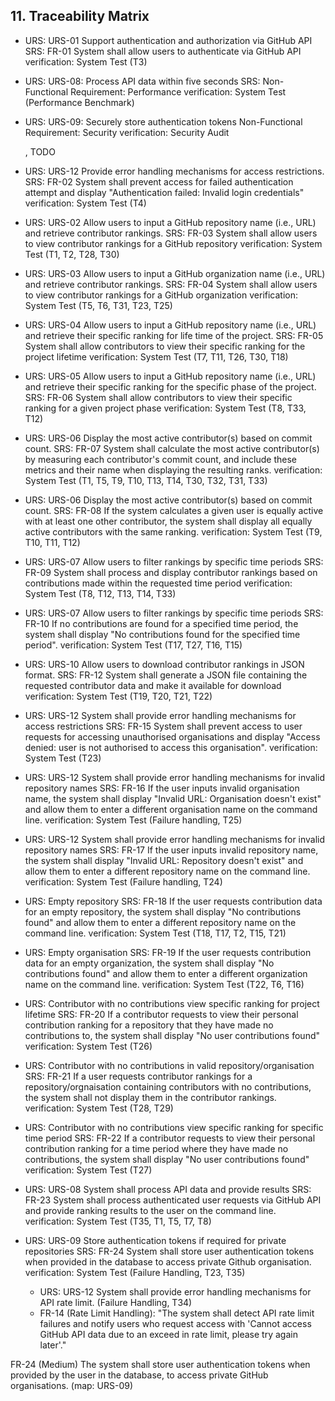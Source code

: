 ## 11. Traceability Matrix

- URS: URS-01 Support authentication and authorization via GitHub API
  SRS: FR-01 System shall allow users to authenticate via GitHub API
  verification: System Test (T3)
- URS: URS-08: Process API data within five seconds
  SRS: Non-Functional Requirement: Performance
  verification: System Test (Performance Benchmark)
- URS: URS-09: Securely store authentication tokens
  Non-Functional Requirement: Security
  verification: Security Audit
  
  , 
  TODO

- URS: URS-12 Provide error handling mechanisms for access restrictions.
  SRS: FR-02 System shall prevent access for failed authentication attempt and display "Authentication failed: Invalid login credentials"
  verification: System Test (T4)

- URS: URS-02 Allow users to input a GitHub repository name (i.e., URL) and retrieve contributor rankings.
  SRS: FR-03 System shall allow users to view contributor rankings for a GitHub repository
  verification: System Test (T1, T2, T28, T30)

- URS: URS-03 Allow users to input a GitHub organization name (i.e., URL) and retrieve contributor rankings.
  SRS: FR-04 System shall allow users to view contributor rankings for a GitHub organization
  verification: System Test (T5, T6, T31, T23, T25)

- URS: URS-04 Allow users to input a GitHub repository name (i.e., URL) and retrieve their specific ranking for life time of the project.
  SRS: FR-05 System shall allow contributors to view their specific ranking for the project lifetime
  verification: System Test (T7, T11, T26, T30, T18)

- URS: URS-05 Allow users to input a GitHub repository name (i.e., URL) and retrieve their specific ranking for the specific phase of the project.
  SRS: FR-06 System shall allow contributors to view their specific ranking for a given project phase
  verification: System Test (T8, T33, T12)

- URS: URS-06 Display the most active contributor(s) based on commit count.
  SRS: FR-07 System shall calculate the most active contributor(s) by measuring each contributor's commit count, and include these metrics and their name when displaying the resulting ranks.
  verification: System Test (T1, T5, T9, T10, T13, T14, T30, T32, T31, T33)

- URS: URS-06 Display the most active contributor(s) based on commit count.
  SRS: FR-08 If the system calculates a given user is equally active with at least one other contributor, the system shall display all equally active contributors with the same ranking. 
  verification: System Test (T9, T10, T11, T12)

- URS: URS-07 Allow users to filter rankings by specific time periods
  SRS: FR-09 System shall process and display contributor rankings based on contributions made within the requested time period
  verification: System Test (T8, T12, T13, T14, T33)

- URS: URS-07 Allow users to filter rankings by specific time periods
  SRS: FR-10 If no contributions are found for a specified time period, the system shall display "No contributions found for the specified time period". 
  verification: System Test (T17, T27, T16, T15)

- URS: URS-10 Allow users to download contributor rankings in JSON format.
  SRS: FR-12 System shall generate a JSON file containing the requested contributor data and make it available for download
  verification: System Test (T19, T20, T21, T22)

- URS: URS-12 System shall provide error handling mechanisms for access restrictions
  SRS: FR-15 System shall prevent access to user requests for accessing unauthorised organisations and display "Access denied: user is not authorised to access this organisation".
  verification: System Test (T23)

- URS: URS-12 System shall provide error handling mechanisms for invalid repository names
  SRS: FR-16 If the user inputs invalid organisation name, the system shall display "Invalid URL: Organisation doesn't exist" and allow them to enter a different organisation name on the command line.
  verification: System Test (Failure handling, T25)

- URS: URS-12 System shall provide error handling mechanisms for invalid repository names
  SRS: FR-17 If the user inputs invalid repository name, the system shall display "Invalid URL: Repository doesn't exist" and allow them to enter a different repository name on the command line.
  verification: System Test (Failure handling, T24)

- URS: Empty repository
  SRS: FR-18 If the user requests contribution data for an empty repository, the system shall display "No contributions found" and allow them to enter a different repository name on the command line.
  verification: System Test (T18, T17, T2, T15, T21)

- URS: Empty organisation
  SRS: FR-19 If the user requests contribution data for an empty organization, the system shall display "No contributions found" and allow them to enter a different organization name on the command line.
  verification: System Test (T22, T6, T16)

- URS: Contributor with no contributions view specific ranking for project lifetime
  SRS: FR-20 If a contributor requests to view their personal contribution ranking for a repository that they have made no contributions to, the system shall display "No user contributions found"
  verification: System Test (T26)

- URS: Contributor with no contributions in valid repository/organisation
  SRS: FR-21 If a user requests contributor rankings for a repository/orgnaisation containing contributors with no contributions, the system shall not display them in the contributor rankings.
  verification: System Test (T28, T29)
  
- URS: Contributor with no contributions view specific ranking for specific time period
  SRS: FR-22 If a contributor requests to view their personal contribution ranking for a time period where they have made no contributions, the system shall display "No user contributions found"
  verification: System Test (T27)


- URS: URS-08 System shall process API data and provide results
  SRS: FR-23 System shall process authenticated user requests via GitHub API and provide ranking results to the user on the command line.
  verification: System Test (T35, T1, T5, T7, T8)




- URS: URS-09 Store authentication tokens if required for private repositories
  SRS: FR-24 System shall store user authentication tokens when provided in the database to access private Github organisation.
  verification: System Test (Failure Handling, T23, T35) 

  - URS: URS-12 System shall provide error handling mechanisms for API rate limit. (Failure Handling, T34)
  - FR-14 (Rate Limit Handling): "The system shall detect API rate limit failures and notify users who request access with 'Cannot access GitHub API data due to an exceed in rate limit, please try again later'."

  
FR-24 (Medium) The system shall store user authentication tokens when provided by the user in the database, to access private GitHub organisations. (map: URS-09)

